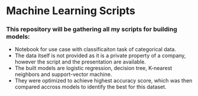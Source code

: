 # Machine Learning Scripts
### This repository will be gathering all my scripts for building models:
  * Notebook for use case with classificaiton task of categorical data. 
  * The data itself is not provided as it is a private property of a company, however the script and the presentation are available.
  * The built models are logistic regression, decision tree, K-nearest neighbors and support-vector machine. 
  * They were optimized to achieve highest accuracy score, which was then compared accross models to identify the best for this dataset.
